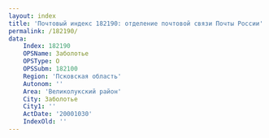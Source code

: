 ```yaml
---
layout: index
title: 'Почтовый индекс 182190: отделение почтовой связи Почты России'
permalink: /182190/
data:
    Index: 182190
    OPSName: Заболотье
    OPSType: О
    OPSSubm: 182100
    Region: 'Псковская область'
    Autonom: ''
    Area: 'Великолукский район'
    City: Заболотье
    City1: ''
    ActDate: '20001030'
    IndexOld: ''
---
```

